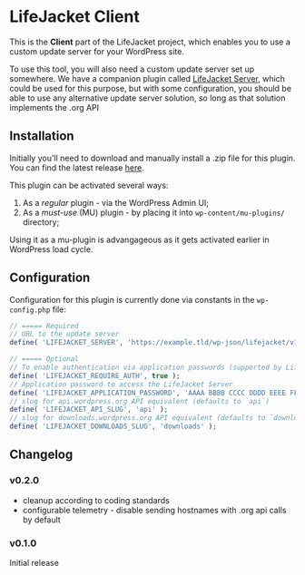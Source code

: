 
# LifeJacket Client

This is the **Client** part of the LifeJacket project, which enables you to use a custom update server for your WordPress site.

To use this tool, you will also need a custom update server set up somewhere. We have a companion plugin called [LifeJacket Server](https://github.com/life-jacket/lifejacket-server), which could be used for this purpose, but with some configuration, you should be able to use any alternative update server solution, so long as that solution implements the .org API

## Installation

Initially you'll need to download and manually install a .zip file for this plugin. You can find the latest release [here](https://github.com/life-jacket/lifejacket-client/releases).

This plugin can be activated several ways:

1. As a *regular* plugin - via the WordPress Admin UI;
2. As a *must-use* (MU) plugin - by placing it into `wp-content/mu-plugins/` directory;

Using it as a mu-plugin is advangageous as it gets activated earlier in WordPress load cycle.
## Configuration

Configuration for this plugin is currently done via constants in the `wp-config.php` file:

```php
// ===== Required
// URL to the update server
define( 'LIFEJACKET_SERVER', 'https://example.tld/wp-json/lifejacket/v1' );

// ===== Optional
// To enable authentication via application passwords (supported by LifeJacket Server only)
define( 'LIFEJACKET_REQUIRE_AUTH', true );
// Application password to access the LifeJacket Server
define( 'LIFEJACKET_APPLICATION_PASSWORD', 'AAAA BBBB CCCC DDDD EEEE FFFF' );
// slug for api.wordpress.org API equivalent (defaults to `api`)
define( 'LIFEJACKET_API_SLUG', 'api' );
// slug for downloads.wordpress.org API equivalent (defaults to `downloads`)
define( 'LIFEJACKET_DOWNLOADS_SLUG', 'downloads' );
```

## Changelog

### v0.2.0

- cleanup according to coding standards
- configurable telemetry - disable sending hostnames with .org api calls by default

### v0.1.0

Initial release